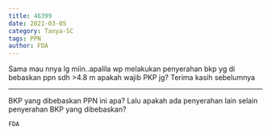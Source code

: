 ```yaml
---
title: 46399
date: 2021-03-05
category: Tanya-SC
tags: PPN
author: FDA
---
```


Sama mau nnya lg miin..apalila wp melakukan penyerahan bkp yg di bebaskan ppn sdh >4.8 m apakah wajib PKP jg? Terima kasih sebelumnya

---

BKP yang dibebaskan PPN ini apa? Lalu apakah ada penyerahan lain selain penyerahan BKP yang dibebaskan?

`FDA`
